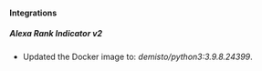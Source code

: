 #### Integrations
##### Alexa Rank Indicator v2
- Updated the Docker image to: *demisto/python3:3.9.8.24399*.

